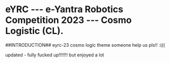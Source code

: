 # eYRC --- e-Yantra Robotics Competition 2023 --- Cosmo Logistic (CL). #

##INTRODUCTION##
eyrc-23 cosmo logic theme
someone help us pls!! :(((

updated - fully fucked up!!!!!!! but enjoyed a lot


